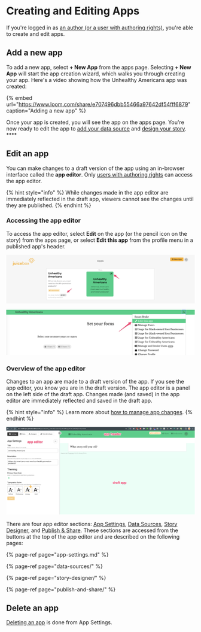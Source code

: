 # Creating and Editing Apps

If you're logged in as [an author \(or a user with authoring rights\)](../managing-apps/user-management-and-roles.md#user-roles), you're able to create and edit apps.

## Add a new app

To add a new app, select **+ New App** from the apps page. Selecting **+ New App** will start the app creation wizard, which walks you through creating your app. Here's a video showing how the Unhealthy Americans app was created:

{% embed url="https://www.loom.com/share/e707496dbb55466a97642df54fff6879" caption="Adding a new app" %}

Once your app is created, you will see the app on the apps page. You're now ready to edit the app to [add your data source](data-sources/) and [design your story](story-designer/).  ****

## Edit an app

You can make changes to a draft version of the app using an in-browser interface called the **app editor**. Only [users with authoring rights](../managing-apps/user-management-and-roles.md#user-roles) can access the app editor. 

{% hint style="info" %}
While changes made in the app editor are immediately reflected in the draft app, viewers cannot see the changes until they are published.
{% endhint %}

### Accessing the app editor

To access the app editor, select **Edit** on the app \(or the pencil icon on the story\) from the apps page, or select **Edit this app** from the profile menu in a published app's header. 

![Accessing the app editor from the apps page](../.gitbook/assets/image%20%2819%29.png)

![Accessing the app editor from the app header in published app](../.gitbook/assets/image%20%2826%29.png)

### Overview of the app editor

Changes to an app are made to a draft version of the app. If you see the app editor, you know you are in the draft version. The app editor is a panel on the left side of the draft app. Changes made \(and saved\) in the app editor are immediately reflected and saved in the draft app. 

{% hint style="info" %}
Learn more about [how to manage app changes](publish-and-share/publishing-app-changes.md#making-changes-to-an-app).
{% endhint %}

![](../.gitbook/assets/image%20%2822%29.png)

There are four app editor sections: [App Settings](app-settings.md), [Data Sources](data-sources/), [Story Designer](story-designer/), and [Publish & Share](publish-and-share/). These sections are accessed from the buttons at the top of the app editor and are described on the following pages:

{% page-ref page="app-settings.md" %}

{% page-ref page="data-sources/" %}

{% page-ref page="story-designer/" %}

{% page-ref page="publish-and-share/" %}

## Delete an app

[Deleting an app](app-settings.md#deleting-an-app) is done from App Settings. 

